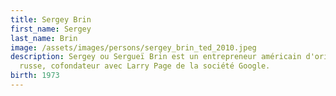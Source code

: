 ```yaml
---
title: Sergey Brin
first_name: Sergey
last_name: Brin
image: /assets/images/persons/sergey_brin_ted_2010.jpeg
description: Sergey ou Sergueï Brin est un entrepreneur américain d'origine
  russe, cofondateur avec Larry Page de la société Google.
birth: 1973
---
```

